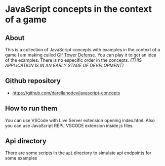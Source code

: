 # JavaScript concepts in the context of a game

## About

This is a collection of JavaScript concepts with examples in the context of a game I am making called [Gif Tower Defense](https://github.com/darellanodev/gif-tower-defense). You can play it to get an idea of the examples. There is no especific order in the concepts. _(THIS APPLICATION IS IN AN EARLY STAGE OF DEVELOPMENT)_

## Github repository

- <https://github.com/darellanodev/javascript-concepts>

## How to run them

You can use VSCode with Live Server extension opening index.html. Also you can use JavaScript REPL VSCODE extension inside js files.

## Api directory

There are some scripts in the `api` directory to simulate api endpoints for some examples
